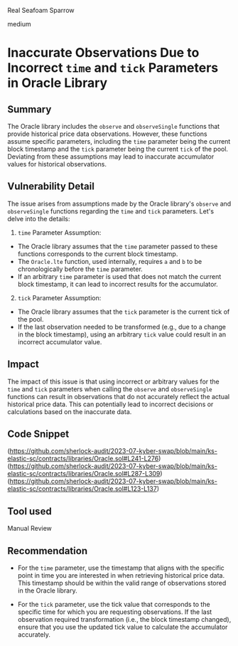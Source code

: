 Real Seafoam Sparrow

medium

# Inaccurate Observations Due to Incorrect `time` and `tick` Parameters in Oracle Library
## Summary
The Oracle library includes the `observe` and `observeSingle` functions that provide historical price data observations. However, these functions assume specific parameters, including the `time` parameter being the current block timestamp and the `tick` parameter being the current `tick` of the pool. Deviating from these assumptions may lead to inaccurate accumulator values for historical observations.
## Vulnerability Detail
The issue arises from assumptions made by the Oracle library's `observe` and `observeSingle` functions regarding the `time` and `tick` parameters. Let's delve into the details:
1. `time` Parameter Assumption:
- The Oracle library assumes that the `time` parameter passed to these functions corresponds to the current block timestamp.
- The `Oracle.lte` function, used internally, requires `a` and `b` to be chronologically before the `time` parameter.
- If an arbitrary `time` parameter is used that does not match the current block timestamp, it can lead to incorrect results for the accumulator.
2. `tick` Parameter Assumption:
- The Oracle library assumes that the `tick` parameter is the current tick of the pool.
- If the last observation needed to be transformed (e.g., due to a change in the block timestamp), using an arbitrary `tick` value could result in an incorrect accumulator value.
## Impact
The impact of this issue is that using incorrect or arbitrary values for the `time` and `tick` parameters when calling the `observe` and `observeSingle` functions can result in observations that do not accurately reflect the actual historical price data. This can potentially lead to incorrect decisions or calculations based on the inaccurate data.
## Code Snippet
(https://github.com/sherlock-audit/2023-07-kyber-swap/blob/main/ks-elastic-sc/contracts/libraries/Oracle.sol#L241-L276)
(https://github.com/sherlock-audit/2023-07-kyber-swap/blob/main/ks-elastic-sc/contracts/libraries/Oracle.sol#L287-L309)
(https://github.com/sherlock-audit/2023-07-kyber-swap/blob/main/ks-elastic-sc/contracts/libraries/Oracle.sol#L123-L137)
## Tool used

Manual Review

## Recommendation
- For the `time` parameter, use the timestamp that aligns with the specific point in time you are interested in when retrieving historical price data. This timestamp should be within the valid range of observations stored in the Oracle library.

- For the `tick` parameter, use the tick value that corresponds to the specific time for which you are requesting observations. If the last observation required transformation (i.e., the block timestamp changed), ensure that you use the updated tick value to calculate the accumulator accurately.